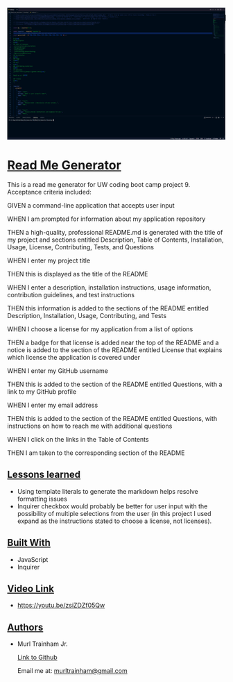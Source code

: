 ![Image](./Develop/assets/images/Terminal.PNG)

# **<u>Read Me Generator</u>**

This is a read me generator for UW coding boot camp project 9. Acceptance criteria included:

GIVEN a command-line application that accepts user input

WHEN I am prompted for information about my application repository

THEN a high-quality, professional README.md is generated with the title of my project and sections entitled Description, Table of Contents, Installation, Usage, License, Contributing, Tests, and Questions

WHEN I enter my project title

THEN this is displayed as the title of the README

WHEN I enter a description, installation instructions, usage information, contribution guidelines, and test instructions

THEN this information is added to the sections of the README entitled Description, Installation, Usage, Contributing, and Tests

WHEN I choose a license for my application from a list of options

THEN a badge for that license is added near the top of the README and a notice is added to the section of the README entitled License that explains which license the application is covered under

WHEN I enter my GitHub username

THEN this is added to the section of the README entitled Questions, with a link to my GitHub profile

WHEN I enter my email address

THEN this is added to the section of the README entitled Questions, with instructions on how to reach me with additional questions

WHEN I click on the links in the Table of Contents

THEN I am taken to the corresponding section of the README

## <u>Lessons learned</u>

- Using template literals to generate the markdown helps resolve formatting issues
- Inquirer checkbox would probably be better for user input with the possibility of multiple selections from the user (in this project I used expand as the instructions stated to choose a license, not licenses). 

## <u>Built With</u>

- JavaScript
- Inquirer

## <u>Video Link</u>

- https://youtu.be/zsiZDZf05Qw

## <u>Authors</u>

- Murl Trainham Jr.

  [Link to Github](https://github.com/murltrainham)
  
  Email me at: murltrainham@gmail.com
